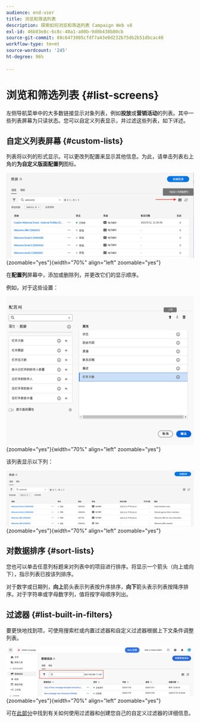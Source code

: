```yaml
---
audience: end-user
title: 浏览和筛选列表
description: 探索如何浏览和筛选列表 Campaign Web v8
exl-id: 46b83e8c-6c8c-40a1-a08b-9d0b438b80cb
source-git-commit: 88c6473005cfdf7a43e0d232b75db2b51dbcac40
workflow-type: tm+mt
source-wordcount: '245'
ht-degree: 96%

---
```


# 浏览和筛选列表 {#list-screens}

左侧导航菜单中的大多数链接显示对象列表，例如&#x200B;**投放**&#x200B;或&#x200B;**营销活动**&#x200B;的列表。其中一些列表屏幕为只读状态。您可以自定义列表显示，并过滤这些列表，如下详述。

## 自定义列表屏幕 {#custom-lists}

列表将以列的形式显示。可以更改列配置来显示其他信息。为此，请单击列表右上角的&#x200B;**为自定义版面配置列**&#x200B;图标。

![](assets/config-columns.png){zoomable=&quot;yes&quot;}{width="70%" align="left" zoomable="yes"}

在&#x200B;**配置列**&#x200B;屏幕中，添加或删除列，并更改它们的显示顺序。

例如，对于这些设置：

![](assets/columns.png){zoomable=&quot;yes&quot;}{width="70%" align="left" zoomable="yes"}

该列表显示以下列：

![](assets/column-sample.png){zoomable=&quot;yes&quot;}{width="70%" align="left" zoomable="yes"}

## 对数据排序 {#sort-lists}

您也可以单击任意列标题来对列表中的项目进行排序。将显示一个箭头（向上或向下），指示列表已按该列排序。

对于数字或日期列，**向上**&#x200B;箭头表示列表按升序排序，**向下**&#x200B;箭头表示列表按降序排序。对于字符串或字母数字列，值将按字母顺序列出。

## 过滤器 {#list-built-in-filters}

要更快地找到项，可使用搜索栏或内置过滤器和自定义过滤器根据上下文条件调整列表。

![](assets/filter.png){zoomable=&quot;yes&quot;}{width="70%" align="left" zoomable="yes"}

可在[此部分](../query/filter.md)中找到有关如何使用过滤器和创建您自己的自定义过滤器的详细信息。

<!--
## Use advanced attributes {#adv-attributes}

>[!CONTEXTUALHELP]
>id="acw_attributepicker_advancedfields"
>title="Display advanced attributes"
>abstract="Only the most common attributes are displayed by default in the attribute list. Activate the **Display advanced attributes** toggle to see all available attributes for the current list in the left palette of the rule builder, such as nodes, groupings, 1-1 links, 1-N links."

>[!CONTEXTUALHELP]
>id="acw_rulebuilder_advancedfields"
>title="Rule builder advanced fields"
>abstract="Only the most common attributes are displayed by default in the attribute list. Activate the **Display advanced attributes** toggle to see all available attributes for the current list in the left palette of the rule builder, such as nodes, groupings, 1-1 links, 1-N links."

>[!CONTEXTUALHELP]
>id="acw_rulebuilder_properties_advanced"
>title="Rule builder advanced attributes"
>abstract="Only the most common attributes are displayed by default in the attribute list. Activate the **Display advanced attributes** toggle to see all available attributes for the current list in the left palette of the rule builder, such as nodes, groupings, 1-1 links, 1-N links."


Only most common attributes are displayed by default in the attribute list and filter configuration screens. Attributes which were set as `advanced` attributes in the data schema are hidden from the configuration screens. 

Activate the **Display advanced attributes** toggle to see all available attributes for the current list in the left palette of the rule builder, such as nodes, groupings, 1-1 links, 1-N links. The attribute list is updated instantly.


![](assets/adv-toggle.png){zoomable="yes"}{width="70%" align="left" zoomable="yes"}
-->